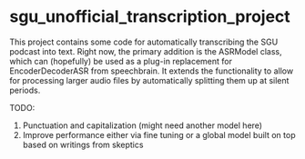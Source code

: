 # sgu_unofficial_transcription_project
This project contains some code for automatically transcribing the SGU podcast into text. Right now, the primary addition is the ASRModel class, which can (hopefully) be used as a plug-in replacement for EncoderDecoderASR from speechbrain. It extends the functionality to allow for processing larger audio files by automatically splitting them up at silent periods. 

TODO: 
1) Punctuation and capitalization (might need another model here)
2) Improve performance either via fine tuning or a global model built on top based on writings from skeptics

